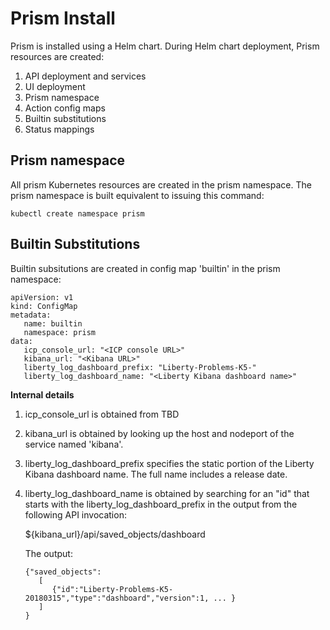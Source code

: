 # Prism Install

Prism is installed using a Helm chart. During Helm chart deployment, Prism resources are created: 

1. API deployment and services
1. UI deployment 
1. Prism namespace
1. Action config maps 
1. Builtin substitutions  
1. Status mappings 

## Prism namespace 

All prism Kubernetes resources are created in the prism namespace.  The prism namespace is built equivalent to issuing this command: 

```
kubectl create namespace prism 
```

## Builtin Substitutions 

Builtin subsitutions are created in config map 'builtin' in the prism namespace: 

```
apiVersion: v1
kind: ConfigMap
metadata:
   name: builtin
   namespace: prism
data:
   icp_console_url: "<ICP console URL>"
   kibana_url: "<Kibana URL>"
   liberty_log_dashboard_prefix: "Liberty-Problems-K5-" 
   liberty_log_dashboard_name: "<Liberty Kibana dashboard name>" 
```

**Internal details**

1. icp_console_url is obtained from TBD 
1. kibana_url is obtained by looking up the host and nodeport of the service named 'kibana'. 
1. liberty_log_dashboard_prefix specifies the static portion of the Liberty Kibana dashboard name. The full name includes a release date. 
1. liberty_log_dashboard_name is obtained by searching for an "id" that starts with the liberty_log_dashboard_prefix in the output from the following API invocation: 

   ${kibana_url}/api/saved_objects/dashboard
   
   The output: 

   ```
   {"saved_objects":
      [
         {"id":"Liberty-Problems-K5-20180315","type":"dashboard","version":1, ... }
      ]
   }
   ```
